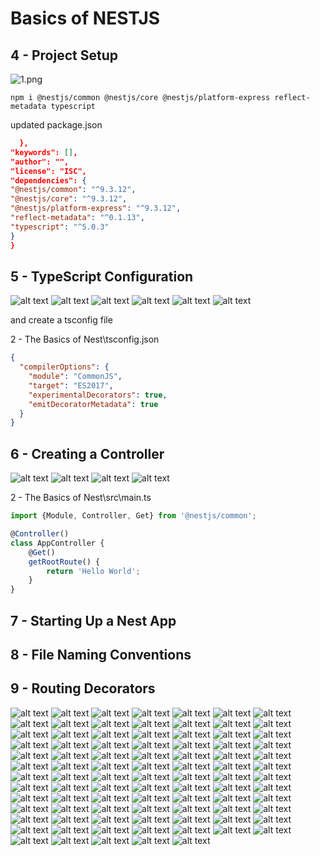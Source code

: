 # Basics of NESTJS

## 4 - Project Setup

![1.png](./Assets/images/set-01/1.png)

```shell
npm i @nestjs/common @nestjs/core @nestjs/platform-express reflect-metadata typescript
```

updated package.json

```json
  },
"keywords": [],
"author": "",
"license": "ISC",
"dependencies": {
"@nestjs/common": "^9.3.12",
"@nestjs/core": "^9.3.12",
"@nestjs/platform-express": "^9.3.12",
"reflect-metadata": "^0.1.13",
"typescript": "^5.0.3"
}
}
```

## 5 - TypeScript Configuration

![alt text](./Assets/images/set-01/2.png)
![alt text](./Assets/images/set-01/3.png)
![alt text](./Assets/images/set-01/4.png)
![alt text](./Assets/images/set-01/5.png)
![alt text](./Assets/images/set-01/6.png)
![alt text](./Assets/images/set-01/7.png)

and create a tsconfig file

2 - The Basics of Nest\tsconfig.json

```json
{
  "compilerOptions": {
    "module": "CommonJS",
    "target": "ES2017",
    "experimentalDecorators": true,
    "emitDecoratorMetadata": true
  }
}
```

## 6 - Creating a Controller

![alt text](./Assets/images/set-01/8.png)
![alt text](./Assets/images/set-01/9.png)
![alt text](./Assets/images/set-01/10.png)
![alt text](./Assets/images/set-01/11.png)

2 - The Basics of Nest\src\main.ts

```ts
import {Module, Controller, Get} from '@nestjs/common';

@Controller()
class AppController {
    @Get()
    getRootRoute() {
        return 'Hello World';
    }
}
```

## 7 - Starting Up a Nest App

## 8 - File Naming Conventions

## 9 - Routing Decorators

![alt text](./Assets/images/set-01/12.png)
![alt text](./Assets/images/set-01/13.png)
![alt text](./Assets/images/set-01/14.png)
![alt text](./Assets/images/set-01/15.png)
![alt text](./Assets/images/set-01/16.png)
![alt text](./Assets/images/set-01/17.png)
![alt text](./Assets/images/set-01/18.png)
![alt text](./Assets/images/set-01/19.png)
![alt text](./Assets/images/set-01/20.png)
![alt text](./Assets/images/set-01/21.png)
![alt text](./Assets/images/set-01/22.png)
![alt text](./Assets/images/set-01/23.png)
![alt text](./Assets/images/set-01/24.png)
![alt text](./Assets/images/set-01/25.png)
![alt text](./Assets/images/set-01/26.png)
![alt text](./Assets/images/set-01/27.png)
![alt text](./Assets/images/set-01/28.png)
![alt text](./Assets/images/set-01/29.png)
![alt text](./Assets/images/set-01/30.png)
![alt text](./Assets/images/set-01/31.png)
![alt text](./Assets/images/set-01/32.png)
![alt text](./Assets/images/set-01/33.png)
![alt text](./Assets/images/set-01/34.png)
![alt text](./Assets/images/set-01/35.png)
![alt text](./Assets/images/set-01/36.png)
![alt text](./Assets/images/set-01/37.png)
![alt text](./Assets/images/set-01/38.png)
![alt text](./Assets/images/set-01/39.png)
![alt text](./Assets/images/set-01/40.png)
![alt text](./Assets/images/set-01/41.png)
![alt text](./Assets/images/set-01/42.png)
![alt text](./Assets/images/set-01/43.png)
![alt text](./Assets/images/set-01/44.png)
![alt text](./Assets/images/set-01/45.png)
![alt text](./Assets/images/set-01/46.png)
![alt text](./Assets/images/set-01/47.png)
![alt text](./Assets/images/set-01/48.png)
![alt text](./Assets/images/set-01/49.png)
![alt text](./Assets/images/set-01/50.png)
![alt text](./Assets/images/set-01/51.png)
![alt text](./Assets/images/set-01/52.png)
![alt text](./Assets/images/set-01/53.png)
![alt text](./Assets/images/set-01/54.png)
![alt text](./Assets/images/set-01/55.png)
![alt text](./Assets/images/set-01/56.png)
![alt text](./Assets/images/set-01/57.png)
![alt text](./Assets/images/set-01/58.png)
![alt text](./Assets/images/set-01/59.png)
![alt text](./Assets/images/set-01/60.png)
![alt text](./Assets/images/set-01/61.png)
![alt text](./Assets/images/set-01/62.png)
![alt text](./Assets/images/set-01/63.png)
![alt text](./Assets/images/set-01/64.png)
![alt text](./Assets/images/set-01/65.png)
![alt text](./Assets/images/set-01/66.png)
![alt text](./Assets/images/set-01/67.png)
![alt text](./Assets/images/set-01/68.png)
![alt text](./Assets/images/set-01/69.png)
![alt text](./Assets/images/set-01/70.png)
![alt text](./Assets/images/set-01/71.png)
![alt text](./Assets/images/set-01/72.png)
![alt text](./Assets/images/set-01/73.png)
![alt text](./Assets/images/set-01/74.png)
![alt text](./Assets/images/set-01/75.png)
![alt text](./Assets/images/set-01/76.png)
![alt text](./Assets/images/set-01/77.png)
![alt text](./Assets/images/set-01/78.png)
![alt text](./Assets/images/set-01/79.png)
![alt text](./Assets/images/set-01/80.png)
![alt text](./Assets/images/set-01/81.png)
![alt text](./Assets/images/set-01/82.png)
![alt text](./Assets/images/set-01/83.png)
![alt text](./Assets/images/set-01/84.png)
![alt text](./Assets/images/set-01/85.png)
![alt text](./Assets/images/set-01/86.png)
![alt text](./Assets/images/set-01/87.png)
![alt text](./Assets/images/set-01/88.png)
![alt text](./Assets/images/set-01/89.png)
![alt text](./Assets/images/set-01/90.png)
![alt text](./Assets/images/set-01/91.png)
![alt text](./Assets/images/set-01/92.png)
![alt text](./Assets/images/set-01/93.png)
![alt text](./Assets/images/set-01/94.png)
![alt text](./Assets/images/set-01/95.png)
![alt text](./Assets/images/set-01/96.png)
![alt text](./Assets/images/set-01/97.png)
![alt text](./Assets/images/set-01/98.png)
![alt text](./Assets/images/set-01/99.png)
![alt text](./Assets/images/set-01/100.png)